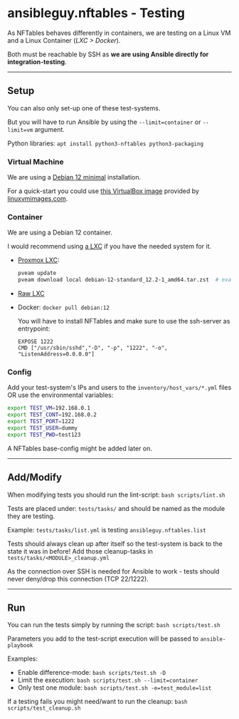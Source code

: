 # ansibleguy.nftables - Testing

As NFTables behaves differently in containers, we are testing on a Linux VM and a Linux Container (_LXC > Docker_).

Both must be reachable by SSH as **we are using Ansible directly for integration-testing**.

----

## Setup

You can also only set-up one of these test-systems.

But you will have to run Ansible by using the `--limit=container` or `--limit=vm` argument.

Python libraries: `apt install python3-nftables python3-packaging`

### Virtual Machine

We are using a [Debian 12 minimal]() installation.

For a quick-start you could use [this VirtualBox image](https://sourceforge.net/projects/linuxvmimages/) provided by [linuxvmimages.com](https://www.linuxvmimages.com/images/debian-12/).

### Container

We are using a Debian 12 container.

I would recommend using [a LXC](https://wiki.debian.org/LXC) if you have the needed system for it.

* [Proxmox LXC](https://pve.proxmox.com/wiki/Linux_Container#pct_container_images):

   ```bash
   pveam update
   pveam download local debian-12-standard_12.2-1_amd64.tar.zst  # exact version number could vary
   ```

* [Raw LXC](https://wiki.debian.org/LXC#Container_Creation)

* Docker: `docker pull debian:12`

   You will have to install NFTables and make sure to use the ssh-server as entrypoint:

   ```
   EXPOSE 1222
   CMD ["/usr/sbin/sshd","-D", "-p", "1222", "-o", "ListenAddress=0.0.0.0"]
   ```

### Config

Add your test-system's IPs and users to the `inventory/host_vars/*.yml` files OR use the environmental variables:

```bash
export TEST_VM=192.168.0.1
export TEST_CONT=192.168.0.2
export TEST_PORT=1222
export TEST_USER=dummy
export TEST_PWD=test123
```

A NFTables base-config might be added later on.

----

## Add/Modify

When modifying tests you should run the lint-script: `bash scripts/lint.sh`

Tests are placed under: `tests/tasks/` and should be named as the module they are testing.

Example: `tests/tasks/list.yml` is testing `ansibleguy.nftables.list`

Tests should always clean up after itself so the test-system is back to the state it was in before! Add those cleanup-tasks in `tests/tasks/<MODULE>_cleanup.yml`

As the connection over SSH is needed for Ansible to work - tests should never deny/drop this connection (TCP 22/1222).

----

## Run

You can run the tests simply by running the script: `bash scripts/test.sh`

Parameters you add to the test-script execution will be passed to `ansible-playbook`

Examples:

* Enable difference-mode: `bash scripts/test.sh -D`
* Limit the execution: `bash scripts/test.sh --limit=container`
* Only test one module: `bash scripts/test.sh -e=test_module=list`

If a testing fails you might need/want to run the cleanup: `bash scripts/test_cleanup.sh`
